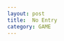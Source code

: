 ```yaml
---
layout: post
title:  No Entry
category: GAME
---
```


<script src="/game/NoEntry/TemplateData/UnityProgress.js"></script>
<script src="/game/NoEntry/Build/UnityLoader.js"></script>
<script>
var gameInstance = UnityLoader.instantiate("gameContainer", "/game/NoEntry/Build/web.json", {onProgress: UnityProgress});
</script>
<div class="webgl-content">
<div id="gameContainer" style="width: 100%; height: 100%"></div>
<div class="footer">
<div class="webgl-logo"></div>
<div class="fullscreen" onclick="gameInstance.SetFullscreen(1)"></div>
<div class="title">NoEntry 1.1.1</div>
</div>

